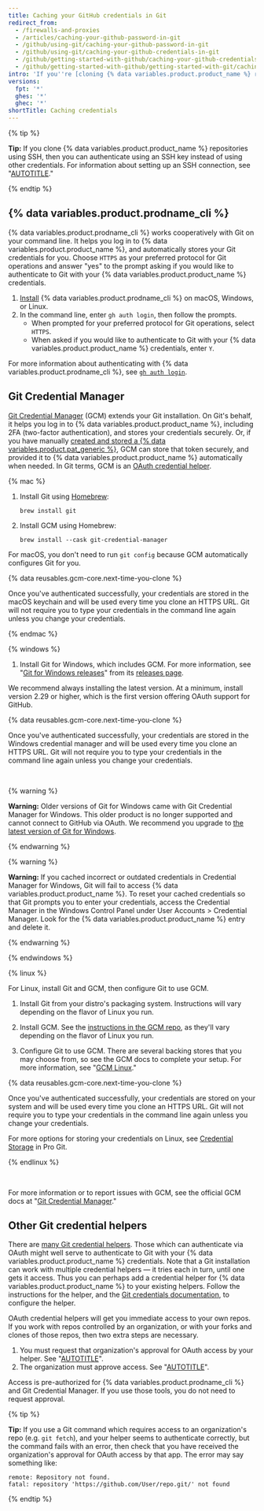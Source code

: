 ```yaml
---
title: Caching your GitHub credentials in Git
redirect_from:
  - /firewalls-and-proxies
  - /articles/caching-your-github-password-in-git
  - /github/using-git/caching-your-github-password-in-git
  - /github/using-git/caching-your-github-credentials-in-git
  - /github/getting-started-with-github/caching-your-github-credentials-in-git
  - /github/getting-started-with-github/getting-started-with-git/caching-your-github-credentials-in-git
intro: 'If you''re [cloning {% data variables.product.product_name %} repositories using HTTPS](/github/getting-started-with-github/about-remote-repositories), we recommend you use {% data variables.product.prodname_cli %} or a Git credential helper to authenticate and to remember your credentials.'
versions:
  fpt: '*'
  ghes: '*'
  ghec: '*'
shortTitle: Caching credentials
---
```


{% tip %}

**Tip:** If you clone {% data variables.product.product_name %} repositories using SSH, then you  can authenticate using an SSH key instead of using other credentials. For information about setting up an SSH connection, see "[AUTOTITLE](/authentication/connecting-to-github-with-ssh)."

{% endtip %}

## {% data variables.product.prodname_cli %}

{% data variables.product.prodname_cli %} works cooperatively with Git on your command line. It helps you log in to {% data variables.product.product_name %}, and automatically stores your Git credentials for you. Choose `HTTPS` as your preferred protocol for Git operations and answer "yes" to the prompt asking if you would like to authenticate to Git with your {% data variables.product.product_name %} credentials.

1. [Install](https://github.com/cli/cli#installation) {% data variables.product.prodname_cli %} on macOS, Windows, or Linux.
1. In the command line, enter `gh auth login`, then follow the prompts.
   * When prompted for your preferred protocol for Git operations, select `HTTPS`.
   * When asked if you would like to authenticate to Git with your {% data variables.product.product_name %} credentials, enter `Y`.

For more information about authenticating with {% data variables.product.prodname_cli %}, see [`gh auth login`](https://cli.github.com/manual/gh_auth_login).

## Git Credential Manager

[Git Credential Manager](https://github.com/GitCredentialManager/git-credential-manager) (GCM) extends your Git installation. On Git's behalf, it helps you log in to {% data variables.product.product_name %}, including 2FA (two-factor authentication), and stores your credentials securely. Or, if you have manually [created and stored a {% data variables.product.pat_generic %}](/authentication/keeping-your-account-and-data-secure/managing-your-personal-access-tokens), GCM can store that token securely, and provided it to {% data variables.product.product_name %} automatically when needed. In Git terms, GCM is an [OAuth credential helper](https://git-scm.com/docs/gitcredentials).

{% mac %}

1. Install Git using [Homebrew](https://brew.sh/):

   ```shell
   brew install git
   ```

1. Install GCM using Homebrew:

   ```shell
   brew install --cask git-credential-manager
   ```

  For macOS, you don't need to run `git config` because GCM automatically configures Git for you.

{% data reusables.gcm-core.next-time-you-clone %}

Once you've authenticated successfully, your credentials are stored in the macOS keychain and will be used every time you clone an HTTPS URL. Git will not require you to type your credentials in the command line again unless you change your credentials.

{% endmac %}

{% windows %}

1. Install Git for Windows, which includes GCM. For more information, see "[Git for Windows releases](https://github.com/git-for-windows/git/releases/latest)" from its [releases page](https://github.com/git-for-windows/git/releases/latest).

We recommend always installing the latest version. At a minimum, install version 2.29 or higher, which is the first version offering OAuth support for GitHub.

{% data reusables.gcm-core.next-time-you-clone %}

Once you've authenticated successfully, your credentials are stored in the Windows credential manager and will be used every time you clone an HTTPS URL. Git will not require you to type your credentials in the command line again unless you change your credentials.

<br>

{% warning %}

**Warning:** Older versions of Git for Windows came with Git Credential Manager for Windows. This older product is no longer supported and cannot connect to GitHub via OAuth. We recommend you upgrade to [the latest version of Git for Windows](https://github.com/git-for-windows/git/releases/latest).

{% endwarning %}

{% warning %}

**Warning:** If you cached incorrect or outdated credentials in Credential Manager for Windows, Git will fail to access {% data variables.product.product_name %}. To reset your cached credentials so that Git prompts you to enter your credentials, access the Credential Manager in the Windows Control Panel under User Accounts > Credential Manager. Look for the {% data variables.product.product_name %} entry and delete it.

{% endwarning %}

{% endwindows %}

{% linux %}

For Linux, install Git and GCM, then configure Git to use GCM.

1. Install Git from your distro's packaging system. Instructions will vary depending on the flavor of Linux you run.

1. Install GCM. See the [instructions in the GCM repo](https://github.com/git-ecosystem/git-credential-manager/blob/release/docs/install.md), as they'll vary depending on the flavor of Linux you run.

1. Configure Git to use GCM. There are several backing stores that you may choose from, so see the GCM docs to complete your setup. For more information, see "[GCM Linux](https://aka.ms/gcmcore-linuxcredstores)."

{% data reusables.gcm-core.next-time-you-clone %}

Once you've authenticated successfully, your credentials are stored on your system and will be used every time you clone an HTTPS URL. Git will not require you to type your credentials in the command line again unless you change your credentials.

For more options for storing your credentials on Linux, see [Credential Storage](https://git-scm.com/book/en/v2/Git-Tools-Credential-Storage) in Pro Git.

{% endlinux %}

<br>

For more information or to report issues with GCM, see the official GCM docs at "[Git Credential Manager](https://github.com/GitCredentialManager/git-credential-manager)."

## Other Git credential helpers

There are [many Git credential helpers](https://git-scm.com/doc/credential-helpers). Those which can authenticate via OAuth might well serve to authenticate to Git with your {% data variables.product.product_name %} credentials. Note that a Git installation can work with multiple credential helpers — it tries each in turn, until one gets it access. Thus you can perhaps add a credential helper for {% data variables.product.product_name %} to your existing helpers. Follow the instructions for the helper, and the [Git credentials documentation](https://git-scm.com/docs/gitcredentials), to configure the helper.

OAuth credential helpers will get you immediate access to your own repos. If you work with repos controlled by an organization, or with your forks and clones of those repos, then two extra steps are necessary.

1. You must request that organization's approval for OAuth access by your helper. See "[AUTOTITLE](/account-and-profile/setting-up-and-managing-your-personal-account-on-github/managing-your-membership-in-organizations/requesting-organization-approval-for-oauth-apps)".
2. The organization must approve access. See "[AUTOTITLE](/organizations/managing-oauth-access-to-your-organizations-data/approving-oauth-apps-for-your-organization)".

Access is pre-authorized for {% data variables.product.prodname_cli %} and Git Credential Manager. If you use those tools, you do not need to request approval.

{% tip %}

**Tip:** If you use a Git command which requires access to an organization's repo (e.g. `git fetch`), and your helper seems to authenticate correctly, but the command fails with an error, then check that you have received the organization's approval for OAuth access by that app. The error may say something like:

```text
remote: Repository not found.
fatal: repository 'https://github.com/User/repo.git/' not found
```

{% endtip %}
